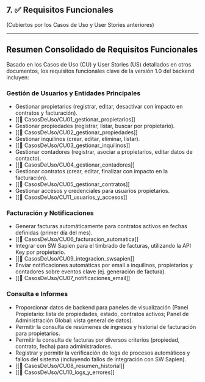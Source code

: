 ## 7. ✅ Requisitos Funcionales

(Cubiertos por los Casos de Uso y User Stories anteriores)

---

## Resumen Consolidado de Requisitos Funcionales

Basado en los Casos de Uso (CU) y User Stories (US) detallados en otros documentos, los requisitos funcionales clave de la versión 1.0 del backend incluyen:

### Gestión de Usuarios y Entidades Principales

-   Gestionar propietarios (registrar, editar, desactivar con impacto en contratos y facturación).
-   [[📄 CasosDeUso/CU01_gestionar_propietarios]]
-   Gestionar propiedades (registrar, listar, buscar por propietario).
-   [[📄 CasosDeUso/CU02_gestionar_propiedades]]
-   Gestionar inquilinos (crear, editar, eliminar, listar).
-   [[📄 CasosDeUso/CU03_gestionar_inquilinos]]
-   Gestionar contadores (registrar, asociar a propietarios, editar datos de contacto).
-   [[📄 CasosDeUso/CU04_gestionar_contadores]]
-   Gestionar contratos (crear, editar, finalizar con impacto en la facturación).
-   [[📄 CasosDeUso/CU05_gestionar_contratos]]
-   Gestionar accesos y credenciales para usuarios propietarios.
-   [[📄 CasosDeUso/CU11_usuarios_y_accesos]]

### Facturación y Notificaciones

-   Generar facturas automáticamente para contratos activos en fechas definidas (primer día del mes).
-   [[📄 CasosDeUso/CU06_facturacion_automatica]]
-   Integrar con SW Sapien para el timbrado de facturas, utilizando la API Key por propietario.
-   [[📄 CasosDeUso/CU09_integracion_swsapien]]
-   Enviar notificaciones automáticas por email a inquilinos, propietarios y contadores sobre eventos clave (ej. generación de factura).
-   [[📄 CasosDeUso/CU07_notificaciones_email]]

### Consulta e Informes

-   Proporcionar datos de backend para paneles de visualización (Panel Propietario: lista de propiedades, estado, contratos activos; Panel de Administración Global: vista general de datos).
-   Permitir la consulta de resúmenes de ingresos y historial de facturación para propietarios.
-   Permitir la consulta de facturas por diversos criterios (propiedad, contrato, fecha) para administradores.
-   Registrar y permitir la verificación de logs de procesos automáticos y fallos del sistema (incluyendo fallos de integración con SW Sapien).
-   [[📄 CasosDeUso/CU08_resumen_historial]]
-   [[📄 CasosDeUso/CU10_logs_y_errores]]